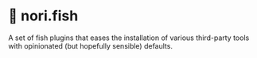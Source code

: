 # 🥢 nori.fish

A set of fish plugins that eases the installation of various third-party tools with opinionated (but hopefully sensible) defaults.
